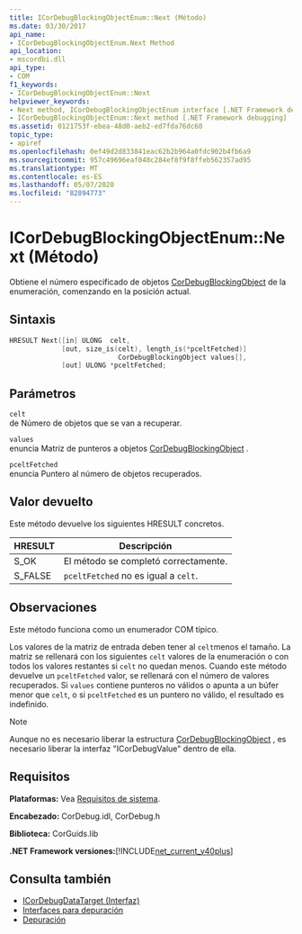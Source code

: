 ```yaml
---
title: ICorDebugBlockingObjectEnum::Next (Método)
ms.date: 03/30/2017
api_name:
- ICorDebugBlockingObjectEnum.Next Method
api_location:
- mscordbi.dll
api_type:
- COM
f1_keywords:
- ICorDebugBlockingObjectEnum::Next
helpviewer_keywords:
- Next method, ICorDebugBlockingObjectEnum interface [.NET Framework debugging]
- ICorDebugBlockingObjectEnum::Next method [.NET Framework debugging]
ms.assetid: 0121753f-ebea-48d0-aeb2-ed7fda76dc60
topic_type:
- apiref
ms.openlocfilehash: 0ef49d2d833841eac62b2b964a0fdc902b4fb6a9
ms.sourcegitcommit: 957c49696eaf048c284ef8f9f8ffeb562357ad95
ms.translationtype: MT
ms.contentlocale: es-ES
ms.lasthandoff: 05/07/2020
ms.locfileid: "82894773"
---
```

# <a name="icordebugblockingobjectenumnext-method"></a>ICorDebugBlockingObjectEnum::Next (Método)
Obtiene el número especificado de objetos [CorDebugBlockingObject](cordebugblockingobject-structure.md) de la enumeración, comenzando en la posición actual.  
  
## <a name="syntax"></a>Sintaxis  
  
```cpp  
HRESULT Next([in] ULONG  celt,  
             [out, size_is(celt), length_is(*pceltFetched)]  
                           CorDebugBlockingObject values[],  
             [out] ULONG *pceltFetched;  
```  
  
## <a name="parameters"></a>Parámetros  
 `celt`  
 de Número de objetos que se van a recuperar.  
  
 `values`  
 enuncia Matriz de punteros a objetos [CorDebugBlockingObject](cordebugblockingobject-structure.md) .  
  
 `pceltFetched`  
 enuncia Puntero al número de objetos recuperados.  
  
## <a name="return-value"></a>Valor devuelto  
 Este método devuelve los siguientes HRESULT concretos.  
  
|HRESULT|Descripción|  
|-------------|-----------------|  
|S_OK|El método se completó correctamente.|  
|S_FALSE|`pceltFetched` no es igual a `celt`.|  
  
## <a name="remarks"></a>Observaciones  
 Este método funciona como un enumerador COM típico.  
  
 Los valores de la matriz de entrada deben tener al `celt`menos el tamaño. La matriz se rellenará con los siguientes `celt` valores de la enumeración o con todos los valores restantes si `celt` no quedan menos. Cuando este método devuelve un `pceltFetched` valor, se rellenará con el número de valores recuperados. Si `values` contiene punteros no válidos o apunta a un búfer menor que `celt`, o si `pceltFetched` es un puntero no válido, el resultado es indefinido.  
  
> [!NOTE]
> Aunque no es necesario liberar la estructura [CorDebugBlockingObject](cordebugblockingobject-structure.md) , es necesario liberar la interfaz "ICorDebugValue" dentro de ella.  
  
## <a name="requirements"></a>Requisitos  
 **Plataformas:** Vea [Requisitos de sistema](../../get-started/system-requirements.md).  
  
 **Encabezado:** CorDebug.idl, CorDebug.h  
  
 **Biblioteca:** CorGuids.lib  
  
 **.NET Framework versiones:**[!INCLUDE[net_current_v40plus](../../../../includes/net-current-v40plus-md.md)]  
  
## <a name="see-also"></a>Consulta también

- [ICorDebugDataTarget (Interfaz)](icordebugdatatarget-interface.md)
- [Interfaces para depuración](debugging-interfaces.md)
- [Depuración](index.md)

